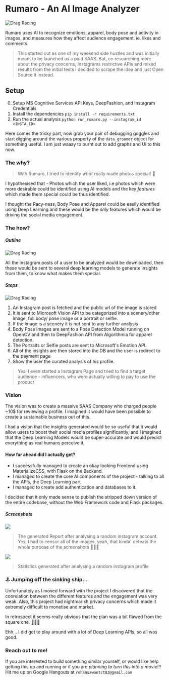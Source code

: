 # Rumaro - An AI Image Analyzer

![Drag Racing](images/rumaro-insta.png)

Rumaro uses AI to recognize emotions, apparel, body pose and activity in images, 
and measures how they affect audience engagement. ie. likes and comments.

>This started out as one of my weekend side hustles and was initially meant to be launched as a paid SAAS. But, on 
researching more about the privacy concerns, Instagrams restrictive APIs and mixed results from the initial tests I 
decided to scrape the idea and just Open Source it instead.

## Setup
0. Setup MS Cognitive Services API Keys, DeepFashion, and Instagram Credentials
1. Install the dependencies 
`pip install -r requirements.txt`
2. Run the actual analysis `python run_rumaro.py --instagram_id <INSTA_ID>`

Here comes the tricky part, now grab your pair of debugging goggles and start digging around the various property of 
the `data_groomer` object for something useful. I am just waaay to burnt out to add graphs and UI 
to this now.  

### The why?

> With Rumaro, I tried to identify *what* really made photos special! 🦄

I hypothesised that - Photos which the user liked, i.e photos which were more desirable could be identified using AI 
models and the key _features_ which made them special could be thus identified. 

I thought the Racy-ness, Body Pose and 
Apparel could be easily identified using Deep Learning and these would be the *only* features which would be driving the
social media engagement. 

### The how?
##### Outline 

![Drag Racing](images/block_db.png)

All the instagram posts of a user to be analyzed would be downloaded, then these would be sent to several deep learning models
to generate insights from them, to know what makes them special.

##### Steps

![Drag Racing](images/algo_dg.png)


1. An Instagram post is fetched and the public url of the image is stored
2. It is sent to Microsoft Vision API to be categorized into a scenery/other image, full body/ pose image or a portrait or selfie.
3. If the image is a scenery it is not sent to any further analysis
4. Body Pose images are sent to a Pose Detection Model running on OpenCV and then to DeepFashion API from Algorithmia for apparel detection. 
5. The Portraits or Selfie posts are sent to Microsoft's Emotion API.
6. All of the insights are then stored into the DB and the user is redirect to the payment page
7. Show the user the curated analysis of his profile.

> Yes! I even started a Instagram Page and tried to find a target audience - influencers, who were actually willing 
>to pay to use the product

### Vision

The vision was to create a massive SAAS Company who charged people ~10$ for reviewing a profile. 
I imagined it would have been possible to create a sustainable business out of this. 

I had a vision that the insights generated would be so useful that it would allow users to boost their social media profiles
significantly, and I imagined that the Deep Learning Models would be super-accurate and would predict everything as 
real humans perceive it.  

#### How far ahead did I actually get?

* I successfully managed to create an okay looking Frontend using MaterializeCSS, with Flask on the Backend.
* I managed to create the core AI components of the project - talking to all the APIs, the Deep Learning part
* I managed to create add authentication and databases to it.
  
I decided that it only made sense to publish the stripped down version of the entire codebase, without the Web Framework
code and Flask packages. 

##### Screenshots

![](images/full_ui.png)
> The generated Report after analysing a random instagram account. 
> Yes, I had to censor all of the images, yeah, that kinda' defeats the whole purpose of the screenshots 🤷🏽‍♂️


![](images/graphs.png)
> Statistics generated after analysing a random instagram profile

### ⚓ Jumping off the sinking ship...  

Unfortunately as I moved forward with the project I discovered that the coorelation between the different features
and the engagement was very weak. Also, this project had nightmarish privacy concerns which made it extremely difficult
to monetise and market. 

In retrospect it seems really obvious that the plan was a bit flawed from the square one. 
🤷🏽‍♂️

Ehh... I did get to play around with a lot of Deep Learning APIs, so all was good.


### Reach out to me!

If you are interested to build something similar yourself, or would like help getting this up and running or if you are 
_planning to turn this into a movie!!!_ Hit me up on Google Hangouts at `rohansawantct83@gmail.com`   